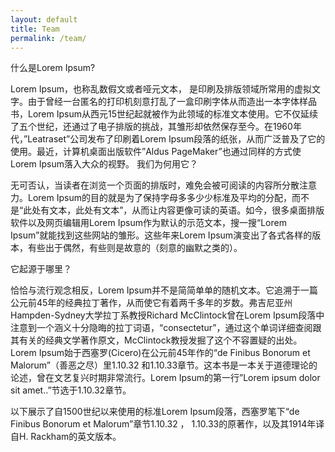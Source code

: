 ```yaml
---
layout: default
title: Team
permalink: /team/
---
```


什么是Lorem Ipsum?

Lorem Ipsum，也称乱数假文或者哑元文本， 是印刷及排版领域所常用的虚拟文字。由于曾经一台匿名的打印机刻意打乱了一盒印刷字体从而造出一本字体样品书，Lorem Ipsum从西元15世纪起就被作为此领域的标准文本使用。它不仅延续了五个世纪，还通过了电子排版的挑战，其雏形却依然保存至今。在1960年代，”Leatraset”公司发布了印刷着Lorem Ipsum段落的纸张，从而广泛普及了它的使用。最近，计算机桌面出版软件”Aldus PageMaker”也通过同样的方式使Lorem Ipsum落入大众的视野。
我们为何用它？

无可否认，当读者在浏览一个页面的排版时，难免会被可阅读的内容所分散注意力。Lorem Ipsum的目的就是为了保持字母多多少少标准及平均的分配，而不是“此处有文本，此处有文本”，从而让内容更像可读的英语。如今，很多桌面排版软件以及网页编辑用Lorem Ipsum作为默认的示范文本，搜一搜“Lorem Ipsum”就能找到这些网站的雏形。这些年来Lorem Ipsum演变出了各式各样的版本，有些出于偶然，有些则是故意的（刻意的幽默之类的）。

它起源于哪里？

恰恰与流行观念相反，Lorem Ipsum并不是简简单单的随机文本。它追溯于一篇公元前45年的经典拉丁著作，从而使它有着两千多年的岁数。弗吉尼亚州Hampden-Sydney大学拉丁系教授Richard McClintock曾在Lorem Ipsum段落中注意到一个涵义十分隐晦的拉丁词语，“consectetur”，通过这个单词详细查阅跟其有关的经典文学著作原文，McClintock教授发掘了这个不容置疑的出处。Lorem Ipsum始于西塞罗(Cicero)在公元前45年作的“de Finibus Bonorum et Malorum”（善恶之尽）里1.10.32 和1.10.33章节。这本书是一本关于道德理论的论述，曾在文艺复兴时期非常流行。Lorem Ipsum的第一行”Lorem ipsum dolor sit amet..”节选于1.10.32章节。

以下展示了自1500世纪以来使用的标准Lorem Ipsum段落，西塞罗笔下“de Finibus Bonorum et Malorum”章节1.10.32 ， 1.10.33的原著作，以及其1914年译自H. Rackham的英文版本。
